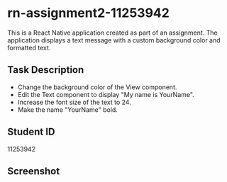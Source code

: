 # rn-assignment2-11253942
This is a React Native application created as part of an assignment. The application displays a text message with a custom background color and formatted text.

## Task Description

- Change the background color of the View component.
- Edit the Text component to display "My name is YourName".
- Increase the font size of the text to 24.
- Make the name "YourName" bold.

## Student ID

11253942

## Screenshot
